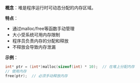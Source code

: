 **概念**：堆是程序运行时可动态分配的内存区域。

**特点**：

- 通过malloc/free等函数手动管理
- 大小受系统可用内存限制
- 程序员负责内存的分配和释放
- 不释放会导致内存泄漏

**示例**：

```c
int* ptr = (int*)malloc(sizeof(int) * 10);  // 在堆上分配内存
// 使用内存
free(ptr);  // 必须手动释放内存
```